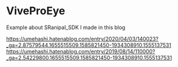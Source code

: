# ViveProEye
Example about SRanipal_SDK I made in this blog

https://umehashi.hatenablog.com/entry/2020/04/03/140023?_ga=2.87579544.1655515509.1585821450-1934308910.1555137531
https://umehashi.hatenablog.com/entry/2019/08/14/110000?_ga=2.54229800.1655515509.1585821450-1934308910.1555137531
